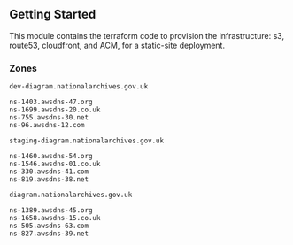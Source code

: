 ## Getting Started

This module contains the terraform code to provision the infrastructure: s3,
route53, cloudfront, and ACM, for a static-site deployment.

### Zones

```
dev-diagram.nationalarchives.gov.uk

ns-1403.awsdns-47.org
ns-1699.awsdns-20.co.uk
ns-755.awsdns-30.net
ns-96.awsdns-12.com

staging-diagram.nationalarchives.gov.uk

ns-1460.awsdns-54.org
ns-1546.awsdns-01.co.uk
ns-330.awsdns-41.com
ns-819.awsdns-38.net

diagram.nationalarchives.gov.uk

ns-1389.awsdns-45.org
ns-1658.awsdns-15.co.uk
ns-505.awsdns-63.com
ns-827.awsdns-39.net
```
